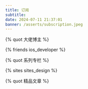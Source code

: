 ```yaml
---
title: 订阅
subtitle: 
date: 2024-07-11 21:37:01
banner: /asserts/subscription.jpeg
---
```


{% quot 大佬博主 %}

{% friends ios_developer %}

{% quot 系列专栏 %}

{% sites sites_design %}

{% quot 精品文章 %}
